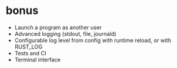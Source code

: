 # bonus

- Launch a program as another user
- Advanced logging (stdout, file, journald)
- Configurable log level from config with runtime reload, or with RUST_LOG
- Tests and CI
- Terminal interface
